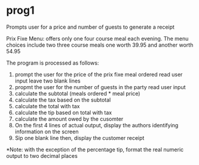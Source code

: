 # prog1
Prompts user for a price and number of guests to generate a receipt

Prix Fixe Menu: offers only one four course meal each evening. The menu choices include two three course meals one worth 39.95 and another worth 54.95 

The program is processed as follows: 
1. prompt the user for the price of the prix fixe meal ordered
  read user input
  leave two blank lines 
2. propmt the user for the number of guests in the party 
  read user input
3. calculate the subtotal (meals ordered * meal price)
4. calculate the tax based on the subtotal
5. calculate the total with tax
6. calculate the tip based on total with tax
7. calculate the amount owed by the cusomter 
8. On the first 4 lines of actual output, display the authors identifying information on the screen 
9. Sip one blank line then, display the customer receipt 

*Note: with the exception of the percentage tip, format the real numeric output to two decimal places 
